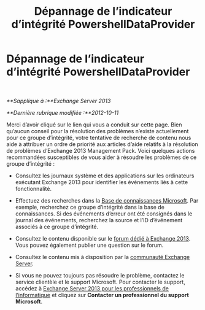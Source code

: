 ﻿---
title: Dépannage de l’indicateur d’intégrité PowershellDataProvider
TOCTitle: Dépannage de l’indicateur d’intégrité PowershellDataProvider
ms:assetid: 2f083d29-b3be-4955-95f6-cd7e4931bc61
ms:mtpsurl: https://technet.microsoft.com/fr-fr/library/ms.exch.scom.powershelldataprovider(v=EXCHG.150)
ms:contentKeyID: 54652794
ms.date: 10/08/2015
mtps_version: v=EXCHG.150
ms.translationtype: HT
---

# Dépannage de l’indicateur d’intégrité PowershellDataProvider

 

_**Sapplique à :**Exchange Server 2013_

_**Dernière rubrique modifiée :**2012-10-11_

Merci d’avoir cliqué sur le lien qui vous a conduit sur cette page. Bien qu’aucun conseil pour la résolution des problèmes n’existe actuellement pour ce groupe d’intégrité, votre tentative de recherche de contenu nous aide à attribuer un ordre de priorité aux articles d’aide relatifs à la résolution de problèmes d’Exchange 2013 Management Pack. Voici quelques actions recommandées susceptibles de vous aider à résoudre les problèmes de ce groupe d’intégrité :

  - Consultez les journaux système et des applications sur les ordinateurs exécutant Exchange 2013 pour identifier les événements liés à cette fonctionnalité.

  - Effectuez des recherches dans la [Base de connaissances Microsoft](http://go.microsoft.com/fwlink/p/?linkid=18175). Par exemple, recherchez ce groupe d’intégrité dans la base de connaissances. Si des événements d’erreur ont été consignés dans le journal des événements, recherchez la source et l’ID d’événement associés à ce groupe d’intégrité.

  - Consultez le contenu disponible sur le [forum dédié à Exchange 2013](http://go.microsoft.com/fwlink/p/?linkid=257903). Vous pouvez également publier une question sur le forum.

  - Consultez le contenu mis à disposition par la [communauté Exchange Server](http://go.microsoft.com/fwlink/p/?linkid=14927).

  - Si vous ne pouvez toujours pas résoudre le problème, contactez le service clientèle et le support Microsoft. Pour contacter le support, accédez à [Exchange Server 2013 pour les professionnels de l’informatique](http://go.microsoft.com/fwlink/p/?linkid=402506) et cliquez sur **Contacter un professionnel du support Microsoft**.

